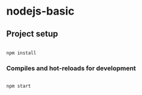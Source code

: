 # nodejs-basic


## Project setup

```

npm install

```

### Compiles and hot-reloads for development

```

npm start

```

